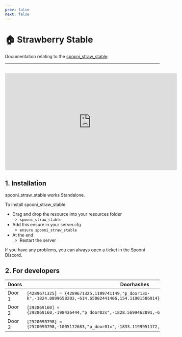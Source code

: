 ```yaml
---
prev: false
next: false
---
```


# 🏠 Strawberry Stable
Documentation relating to the [spooni_straw_stable](https://spooni-mapping.tebex.io/package/5922186).

___
<br>
<iframe width="560" height="315" src="https://www.youtube.com/embed/rLIyc9dSlCs?si=-q6RNKnndIJulvMn" frameborder="0" allow="accelerometer; autoplay; clipboard-write; encrypted-media; gyroscope; picture-in-picture; web-share" allowfullscreen></iframe>

## 1. Installation
spooni_straw_stable works Standalone.  

To install spooni_straw_stable:
- Drag and drop the resource into your resources folder
  - `spooni_straw_stable`
- Add this ensure in your server.cfg
  - `ensure spooni_straw_stable`
- At the end
  - Restart the server

If you have any problems, you can always open a ticket in the Spooni Discord.

## 2. For developers
| Doors                     | Doorhashes
|---------------------------|----------------------------------------------------------------------------------|
| Door 1                    | `[4289671325] = {4289671325,1199741149,"p_door13x-k",-1824.0899658203,-614.65002441406,154.11001586914}`
| Door 2                    | `[292869160] = {292869160,-198436444,"p_door02x",-1828.5699462891,-610.91998291016,154.08000183105}`
| Door 3                    | `[2520090798] = {2520090798,-1005172683,"p_door01x",-1833.1199951172,-594.19500732422,153.85000610352}`
